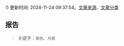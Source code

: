 :alarm_clock: 更新时间: 2024-11-24 09:37:54。[文章来源](/README.md)、[文章分类](/TAGS.md)

## 报告


> 关键字：`报告`、`月报`



